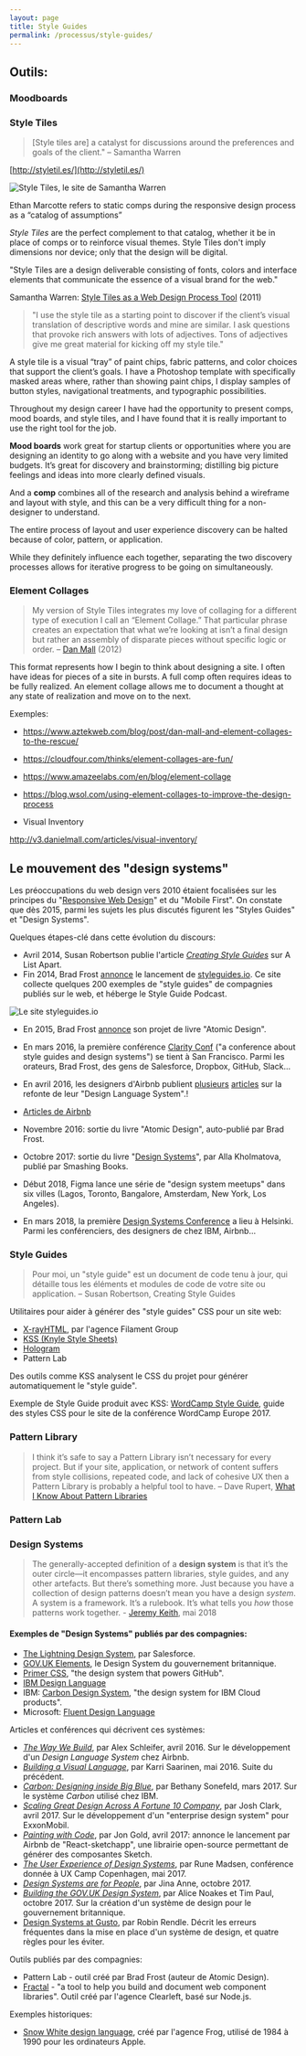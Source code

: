 ```yaml
---
layout: page
title: Style Guides
permalink: /processus/style-guides/
---
```


## Outils:

### Moodboards

### Style Tiles

> [Style tiles are] a catalyst for discussions around the preferences and goals of the client." – Samantha Warren

[http://styletil.es/](http://styletil.es/)

![Style Tiles, le site de Samantha Warren](/cours-processus/img/styletiles-01.jpg)

Ethan Marcotte refers to static comps during the responsive design process as a “catalog of assumptions” 

*Style Tiles* are the perfect complement to that catalog, whether it be in place of comps or to reinforce visual themes. Style Tiles don't imply dimensions nor device; only that the design will be digital.

"Style Tiles are a design deliverable consisting of fonts, colors and interface elements that communicate the essence of a visual brand for the web."


Samantha Warren: [Style Tiles as a Web Design Process Tool](http://badassideas.com/style-tiles-as-a-web-design-process-tool/) (2011)

> "I use the style tile as a starting point to discover if the client’s visual translation of descriptive words and mine are similar. I ask questions that provoke rich answers with lots of adjectives. Tons of adjectives give me great material for kicking off my style tile."

A style tile is a visual “tray” of paint chips, fabric patterns, and color choices that support the client’s goals. I have a Photoshop template with specifically masked areas where, rather than showing paint chips, I display samples of button styles, navigational treatments, and typographic possibilities.

Throughout my design career I have had the opportunity to present comps, mood boards, and style tiles, and I have found that it is really important to use the right tool for the job. 

**Mood boards** work great for startup clients or opportunities where you are designing an identity to go along with a website and you have very limited budgets. It’s great for discovery and brainstorming; distilling big picture feelings and ideas into more clearly defined visuals.

And a **comp** combines all of the research and analysis behind a wireframe and layout with style, and this can be a very difficult thing for a non-designer to understand.

The entire process of layout and user experience discovery can be halted because of color, pattern, or application.  

While they definitely influence each together, separating the two discovery processes allows for iterative progress to be going on simultaneously.


### Element Collages

> My version of Style Tiles integrates my love of collaging for a different type of execution I call an “Element Collage.” That particular phrase creates an expectation that what we’re looking at isn’t a final design but rather an assembly of disparate pieces without specific logic or order. – [Dan Mall](http://v3.danielmall.com/articles/rif-element-collages/) (2012)

This format represents how I begin to think about designing a site. I often have ideas for pieces of a site in bursts. A full comp often requires ideas to be fully realized. An element collage allows me to document a thought at any state of realization and move on to the next. 

Exemples:

- https://www.aztekweb.com/blog/post/dan-mall-and-element-collages-to-the-rescue/
- https://cloudfour.com/thinks/element-collages-are-fun/
- https://www.amazeelabs.com/en/blog/element-collage
- https://blog.wsol.com/using-element-collages-to-improve-the-design-process

- Visual Inventory

http://v3.danielmall.com/articles/visual-inventory/

## Le mouvement des "design systems"

Les préoccupations du web design vers 2010 étaient focalisées sur les principes du "[Responsive Web Design](https://cours-web.ch/css/responsive)" et du "Mobile First". On constate que dès 2015, parmi les sujets les plus discutés figurent les "Styles Guides" et "Design Systems".

Quelques étapes-clé dans cette évolution du discours:

<div class="timeline"></div>

- Avril 2014, Susan Robertson publie l'article [*Creating Style Guides*](http://alistapart.com/article/creating-style-guides) sur A List Apart.
- Fin 2014, Brad Frost [annonce](http://bradfrost.com/blog/post/styleguides-io/) le lancement de [styleguides.io](http://styleguides.io/). Ce site collecte quelques 200 exemples de "style guides" de compagnies publiés sur le web, et héberge le Style Guide Podcast.

![Le site styleguides.io](/cours-processus/img/style-guides-website.jpg)

- En 2015, Brad Frost [annonce](http://bradfrost.com/blog/post/atomic-design-book/) son projet de livre "Atomic Design".
- En mars 2016, la première conférence [Clarity Conf](https://www.clarityconf.com/2016) ("a conference about style guides and design systems") se tient à San Francisco. Parmi les orateurs, Brad Frost, des gens de Salesforce, Dropbox, GitHub, Slack...
- En avril 2016, les designers d'Airbnb publient [plusieurs](https://airbnb.design/the-way-we-build/) [articles](https://airbnb.design/building-a-visual-language/) sur la refonte de leur "Design Language System".!

- [Articles de Airbnb](/cours-processus/img/airbnb/airbnb-design-blog.jpg)

- Novembre 2016: sortie du livre "Atomic Design", auto-publié par Brad Frost.
- Octobre 2017: sortie du livre "[Design Systems](https://www.smashingmagazine.com/design-systems-book/)", par Alla Kholmatova, publié par Smashing Books.
- Début 2018, Figma lance une série de "design system meetups" dans six villes (Lagos, Toronto, Bangalore, Amsterdam, New York, Los Angeles). 
- En mars 2018, la première [Design Systems Conference](https://dsconference.com/) a lieu à Helsinki. Parmi les conférenciers, des designers de chez IBM, Airbnb...

### Style Guides

> Pour moi, un "style guide" est un document de code tenu à jour, qui détaille tous les éléments et modules de code de votre site ou application. – Susan Robertson, Creating Style Guides

Utilitaires pour aider à générer des "style guides" CSS pour un site web:

- [X-rayHTML](https://github.com/filamentgroup/X-rayHTML), par l'agence Filament Group
- [KSS (Knyle Style Sheets)](http://warpspire.com/kss/)
- [Hologram](http://trulia.github.io/hologram/)
- Pattern Lab

Des outils comme KSS analysent le CSS du projet pour générer automatiquement le "style guide".

Exemple de Style Guide produit avec KSS: [WordCamp Style Guide](https://lucijanblagonic.github.io/wceu-2017/styleguide/), guide des styles CSS pour le site de la conférence WordCamp Europe 2017.


### Pattern Library

> I think it’s safe to say a Pattern Library isn’t necessary for every project. But if your site, application, or network of content suffers from style collisions, repeated code, and lack of cohesive UX then a Pattern Library is probably a helpful tool to have. – Dave Rupert, [What I Know About Pattern Libraries](https://daverupert.com/2017/06/what-i-know-about-pattern-libraries/)

### Pattern Lab

### Design Systems

> The generally-accepted definition of a **design system** is that it’s the outer circle—it encompasses pattern libraries, style guides, and any other artefacts. But there’s something more. Just because you have a collection of design patterns doesn’t mean you have a design *system*. A system is a framework. It’s a rulebook. It’s what tells you *how* those patterns work together. - [Jeremy Keith](https://adactio.com/journal/13844), mai 2018

#### Exemples de "Design Systems" publiés par des compagnies:

<div class="cards"></div>

- [The Lightning Design System](https://www.lightningdesignsystem.com/), par Salesforce.
- [GOV.UK Elements](https://govuk-elements.herokuapp.com/), le Design System du gouvernement britannique. 
- [Primer CSS](http://primercss.io/), "the design system that powers GitHub".
- [IBM Design Language](https://www.ibm.com/design/language/)
- IBM: [Carbon Design System](http://carbondesignsystem.com/), "the design system for IBM Cloud products".
- Microsoft: [Fluent Design Language](https://fluent.microsoft.com/)

Articles et conférences qui décrivent ces systèmes:

- *[The Way We Build](https://airbnb.design/the-way-we-build/)*, par Alex Schleifer, avril 2016. Sur le développement d'un *Design Language System* chez Airbnb.
- *[Building a Visual Language](https://airbnb.design/building-a-visual-language/)*, par Karri Saarinen, mai 2016. Suite du précédent.
- *[Carbon: Designing inside Big Blue](https://medium.com/design-ibm/carbon-designing-inside-big-blue-8577883cfe42)*, par Bethany Sonefeld, mars 2017. Sur le système *Carbon* utilisé chez IBM.
- *[Scaling Great Design Across A Fortune 10 Company](https://bigmedium.com/projects/unity-design-system-exxonmobil.html)*, par Josh Clark, avril 2017. Sur le développement d'un "enterprise design system" pour ExxonMobil.
- *[Painting with Code](https://airbnb.design/painting-with-code/)*, par Jon Gold, avril 2017: annonce le lancement par Airbnb de "React-sketchapp", une librairie open-source permettant de générer des composantes Sketch.
- *[The User Experience of Design Systems](https://runemadsen.com/talks/uxcampcph/)*, par Rune Madsen, conférence donnée à UX Camp Copenhagen, mai 2017.
- *[Design Systems are for People](https://publication.design.systems/design-systems-are-for-people-a484620b6988)*, par Jina Anne, octobre 2017.
- *[Building the GOV.UK Design System](https://gds.blog.gov.uk/2017/10/30/building-the-gov-uk-design-system/)*, par Alice Noakes et Tim Paul, octobre 2017. Sur la création d'un système de design pour le gouvernement britannique.
- [Design Systems at Gusto](https://robinrendle.com/notes/design-systems-at-gusto/), par Robin Rendle. Décrit les erreurs fréquentes dans la mise en place d'un système de design, et quatre règles pour les éviter.

Outils publiés par des compagnies:

- Pattern Lab - outil créé par Brad Frost (auteur de Atomic Design).
- [Fractal](https://fractal.build/) - "a tool to help you build and document web component libraries". Outil créé par l'agence Clearleft, basé sur Node.js.

Exemples historiques:

- [Snow White design language](https://en.wikipedia.org/wiki/Snow_White_design_language), créé par l'agence Frog, utilisé de 1984 à 1990 pour les ordinateurs Apple.